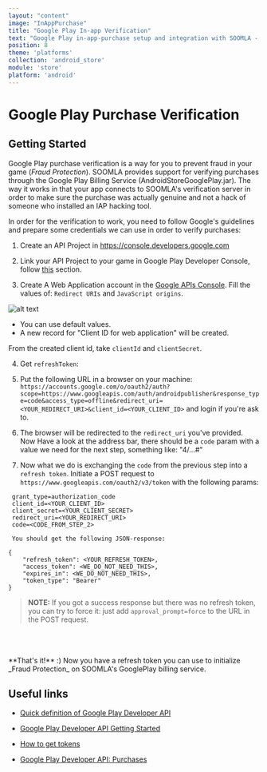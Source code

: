 ```yaml
---
layout: "content"
image: "InAppPurchase"
title: "Google Play In-app Verification"
text: "Google Play in-app-purchase setup and integration with SOOMLA - set up verification."
position: 8
theme: 'platforms'
collection: 'android_store'
module: 'store'
platform: 'android'
---
```


# Google Play Purchase Verification

## Getting Started

Google Play purchase verification is a way for you to prevent fraud in your game (_Fraud Protection_). SOOMLA provides support for verifying purchases through the Google Play Billing Service (AndroidStoreGooglePlay.jar). The way it works in that your app connects to SOOMLA's verification server in order to make sure the purchase was actually genuine and not a hack of someone who installed an IAP hacking tool.

In order for the verification to work, you need to follow Google's guidelines and prepare some credentials we can use in order to verify purchases:

1. Create an API Project in https://console.developers.google.com

2. Link your API Project to your game in Google Play Developer Console, follow [this](https://developers.google.com/android-publisher/getting_started#linking_your_api_project) section.

3. Create A Web Application account in the [Google APIs Console](https://console.developers.google.com). Fill the values of: `Redirect URIs` and `JavaScript origins`.  

  ![alt text](/img/tutorial_img/google_play_verification/create_web_application.png "Creating Web App")

  - You can use default values.  
  - A new record for "Client ID for web application" will be created.

  From the created client id, take `clientId` and `clientSecret`.

4. Get `refreshToken`:

  1. Put the following URL in a browser on your machine: `https://accounts.google.com/o/oauth2/auth?scope=https://www.googleapis.com/auth/androidpublisher&response_type=code&access_type=offline&redirect_uri=<YOUR_REDIRECT_URI>&client_id=<YOUR_CLIENT_ID>`
  and login if you're ask to.

  2. The browser will be redirected to the `redirect_uri` you've provided. Now Have a look at the address bar, there should be a `code` param
    with a value we need for the next step, something like: "4/...#"

  3. Now what we do is exchanging the `code` from the previous step into a `refresh token`. Initiate a POST request to  `https://www.googleapis.com/oauth2/v3/token`
  with the following params:
   ```
    grant_type=authorization_code
    client_id=<YOUR_CLIENT_ID>
    client_secret=<YOUR_CLIENT_SECRET>
    redirect_uri=<YOUR_REDIRECT_URI>
    code=<CODE_FROM_STEP_2>
   ```

     You should get the following JSON-response:
   ```
   {
       "refresh_token": <YOUR_REFRESH_TOKEN>,
       "access_token": <WE_DO_NOT_NEED_THIS>,
       "expires_in": <WE_DO_NOT_NEED_THIS>,
       "token_type": "Bearer"
   }
   ```


   > **NOTE:** If you got a success response but there was no refresh token, you can try to force it: just add `approval_prompt=force` to the URL in the POST request.

<br>
<br>
<br>
**That's it!** :) Now you have a refresh token you can use to initialize _Fraud Protection_ on SOOMLA's GooglePlay billing service.

## Useful links

- [Quick definition of Google Play Developer API](http://developer.android.com/google/play/developer-api.html#subscriptions_api_overview)

- [Google Play Developer API Getting Started](https://developers.google.com/android-publisher/getting_started)

- [How to get tokens](https://developers.google.com/identity/protocols/OAuth2WebServer)

- [Google Play Developer API: Purchases](https://developers.google.com/android-publisher/api-ref/purchases/products)
